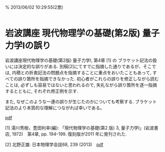 % 2013/06/02 10:29:55(2票)
```{tags} ノート, 量子力学, ブラケット記法
```
# 岩波講座 現代物理学の基礎(第2版) 量子力学Iの誤り

岩波講座現代物理学の基礎(第2版) 量子力学I, 第4章 [1] の
ブラケット記法の扱いには決定的な誤りがある.
別稿[2]にてすでに指摘した通りであるが、そこでは,
内積との折衷記法の問題点を指摘することに重点をおいたこともあって,
すべての誤り箇所を指摘できなかった.
初心者がこれらの誤りを修正しながら読むことは,
必ずしも容易ではないと思われるので,
失礼ながら誤り箇所を逐一指摘するとともに, それぞれ修正例を示す.

また, なぜこのような一連の誤りが生じたのかについても考察する.
ブラケット記法のより本質的な理解につながれば幸いである。

[pdf](correction.pdf)

[1] 湯川秀樹，豊田利幸(編): 「現代物理学の基礎(第2 版) 3, 量子力学I」(岩波書店, 1972)　第4章, pp. 194–199. 復刻版が2011 年に発刊された.

[2] 北野正雄: 日本物理学会誌68, 239 (2013)　[pdf](butsuri-kitano-3-1a.pdf)
